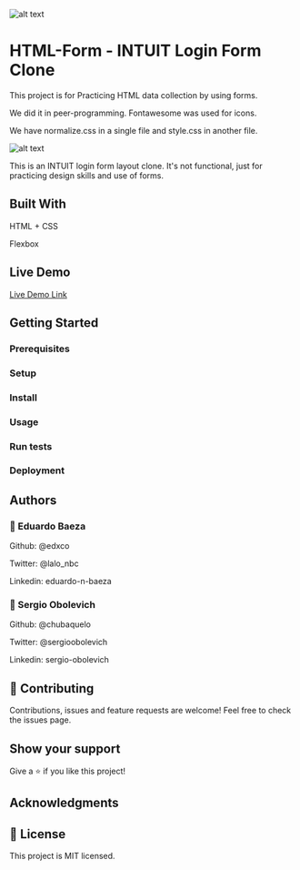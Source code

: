 ![alt text](https://camo.githubusercontent.com/3a5835d4f56c57cec85939ac345e43fef164c178/68747470733a2f2f696d672e736869656c64732e696f2f62616467652f4d6963726f76657273652d626c756576696f6c6574 "Microverse")

# HTML-Form - INTUIT Login Form Clone
This project is for Practicing HTML data collection by using forms.

We did it in peer-programming. Fontawesome was used for icons.

We have normalize.css in a single file and style.css in another file.

![alt text](https://i.imgur.com/dEDsXw8.jpg "Preview Img")

This is an INTUIT login form layout clone. It's not functional, just for practicing design skills and use of forms.

## Built With
HTML + CSS

Flexbox

## Live Demo
[Live Demo Link](https://edxco.github.io/HTML-Form/ "Live Demo")

## Getting Started

### Prerequisites
### Setup
### Install
### Usage
### Run tests
### Deployment

## Authors
### 👤 Eduardo Baeza

Github: @edxco

Twitter: @lalo_nbc

Linkedin: eduardo-n-baeza

### 👤 Sergio Obolevich

Github: @chubaquelo

Twitter: @sergioobolevich

Linkedin: sergio-obolevich

## 🤝 Contributing
Contributions, issues and feature requests are welcome!
Feel free to check the issues page.

## Show your support
Give a ⭐️ if you like this project!

## Acknowledgments

## 📝 License
This project is MIT licensed.
